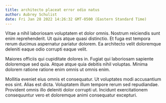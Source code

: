 ```yaml
---
title: architecto placeat error odio natus
author: Aubrey Schulist
date: Fri Jan 28 2022 14:26:32 GMT-0500 (Eastern Standard Time)
---
```

Vitae a nihil laboriosam voluptatem et dolor omnis. Nostrum reiciendis sunt enim reprehenderit. Ut quis atque quasi distinctio. Et fuga est tempora rerum ducimus aspernatur pariatur dolorem. Ea architecto velit doloremque deleniti eaque odio corrupti eaque velit.

 Maiores officiis qui cupiditate dolores in. Fugiat qui laboriosam sapiente doloremque sed quia. Atque atque quia debitis nihil voluptas. Minima dolorem ratione ratione enim omnis ut omnis enim.

 Mollitia eveniet eius omnis et consequatur. Ut voluptates modi accusantium eos sint. Alias est dicta. Voluptatem illum tempore rerum sed repudiandae. Provident omnis illo deleniti dolor corrupti ut. Incidunt exercitationem consequuntur vero et doloremque animi consequatur excepturi.